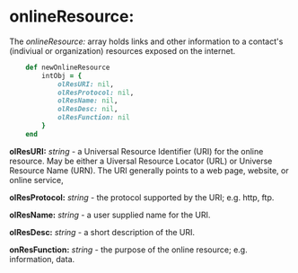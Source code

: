 # onlineResource:

The *onlineResource:* array holds links and other information to a contact's (indiviual or organization) resources exposed on the internet.

````ruby
    def newOnlineResource
        intObj = {
            olResURI: nil,
            olResProtocol: nil,
            olResName: nil,
            olResDesc: nil,
            olResFunction: nil
        }
    end
````

__olResURI:__ *string* - a Universal Resource Identifier (URI) for the online resource.  May be either a Uiversal Resource Locator (URL) or Universe Resource Name (URN).  The URI generally points to a web page, website, or online service,

__olResProtocol:__ *string* - the protocol supported by the URI; e.g. http, ftp.

__olResName:__ *string* - a user supplied name for the URI.

__olResDesc:__ *string* - a short description of the URI.

__onResFunction:__ *string* - the purpose of the online resource; e.g. information, data.
